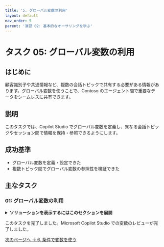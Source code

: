 ```yaml
---
title: '5. グローバル変数の利用'
layout: default
nav_order: 5
parent: '演習 02: 基本的なオーサリングを学ぶ'
---
```


# タスク 05: グローバル変数の利用

## はじめに

顧客識別子や共通情報など、複数の会話トピックで共有する必要がある情報があります。グローバル変数を使うことで、Contoso のエージェント間で重要なデータをシームレスに共有できます。

## 説明

このタスクでは、Copilot Studio でグローバル変数を定義し、異なる会話トピックやセッション間で情報を保持・参照できるようにします。

## 成功基準

- グローバル変数を定義・設定できた
- 複数トピック間でグローバル変数の参照性を検証できた

## 主なタスク

### 01: グローバル変数の利用

<details markdown="block"> 
  <summary><strong>ソリューションを表示するにはこのセクションを展開</strong></summary> 

このタスクでは、前タスク「注文状況の確認」で使ったデータを活用します。ここまでで、トピック内の **質問** ノードがエンティティに紐付いているはずです。

1. **質問** ノードで **OrderRequest** 変数を選択します。

	![pbleajip.jpg](../../media/pbleajip.jpg)

1. **Variable properties** ペインの **Usage** で **Global** を選択し、他トピックからも参照できるようにします。

	![s7hwp3n2.jpg](../../media/s7hwp3n2.jpg)

1. **質問** または **トリガー** フレーズで設定した変数を、**メッセージ** ノード内で動的データとして利用します。**メッセージ** ノードのテキストを次のように変更します:
	```
	No problem. We can that for you. Let us take a look at that now and get your information.
	```

	![w8gl8bvg.jpg](../../media/w8gl8bvg.jpg)

1. メッセージ内の「**can**」と「**that**」の間にカーソルを置き、**{x}** 変数アイコンから **OrderRequest** 変数を選択します。

	![so6d0e5u.jpg](../../media/so6d0e5u.jpg)

    ![yu797vj4.jpg](../../media/yu797vj4.jpg)

	[!IMPORTANT]
	> 変数は単語の代わりに挿入することが一般的で、エンドユーザーから提供されたデータに基づいてテキストが動的に変化します。

1. 変数の値がわかっている場合は、次のようにテキストを入力します。

	```
	No problem. We can {Global.OrderRequest} that for you. Let us take a look at that now and get your information.
	```

	[!NOTE]
	> これにより、前のステップでの変数と周囲の単語との間のスペースの問題も修正されます。

1. トピックを保存するには、キャンバスの右上隅にある **保存** を選択します。

1. 変更をテストするには、ウィンドウの右上隅にある **テスト** を選択し、トリガーフレーズでトピックを起動します。

1. **エージェントをテスト** ペインの右上隅にある更新アイコンを選択して、新しい会話を開始します。

1. 次のように入力します。

	```
	Help me with an order.
	```

1. **キャンセル** を選択します。

	![orhbswu7.jpg](../../media/orhbswu7.jpg)

    ![4cfwkv54.jpg](../../media/4cfwkv54.jpg)

	[!NOTE]
	> **OrderRequest** の値の最初の文字が大文字のままであることに注意してください。この文法上の問題に対処するには、変数の値を直接参照するのではなく、数式を使用して小文字に変換できます。

1. **メッセージ** ノードで変数値 **{Global.OrderRequest}** を削除し、**fx** ボタンを選択します。

1. 次の **Lower()** Power Fx 数式を入力し、**挿入** を選択します。

   	`Lower(Global.OrderRequest)`

    ![la5nmy10.jpg](../../media/la5nmy10.jpg)

    [!NOTE]
	> 数式内で変数の値を参照できることに注目してください。

	[!IMPORTANT]
	> **変数管理** オプションには **すべての変数をクリア** オプションがあり、すべての変数値をクリアできます。このオプションは、同じトピックを再度開始またはループバックさせたい場合に特に便利です。新しい値を取得するために、質問の動作プロパティを設定している場合は、質問をスキップすることもできます。

1. 変更を確認するために、新しい会話で再度テストします。

	```
	Help me with an order.
	```

	![33s9wl0w.jpg](../../media/33s9wl0w.jpg)

1. トピックを保存するには、キャンバスの右上隅にある **保存** を選択します。

[!IMPORTANT]
> **変数** は、動的データを保存したり、条件やチェックを実行して会話の動作を特定の方法で駆動したりするための最良の方法です。次のタスクでその様子を観察します。

</details>

このタスクを完了しました。Microsoft Copilot Studio での変数のレビューが完了しました。

[次のページへ → 6. 条件で変数を使う](0206.md)